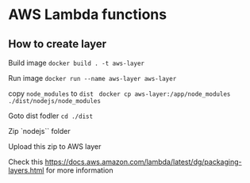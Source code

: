 # AWS Lambda functions

## How to create layer

Build image `docker build . -t aws-layer`

Run image `docker run --name aws-layer aws-layer`

copy `node_modules` to `dist` ` docker cp aws-layer:/app/node_modules ./dist/nodejs/node_modules`

Goto dist fodler `cd ./dist`

Zip `nodejs`` folder

Upload this zip to AWS layer

Check this https://docs.aws.amazon.com/lambda/latest/dg/packaging-layers.html for more information
